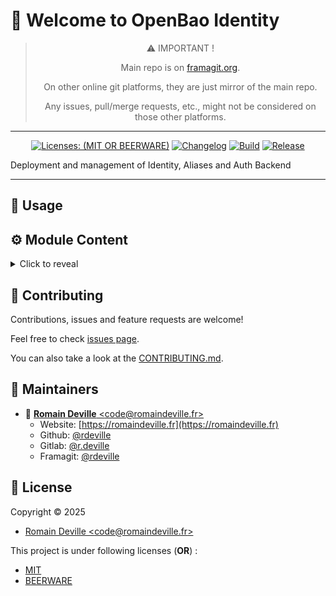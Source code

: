 <!-- BEGIN DOTGIT-SYNC BLOCK MANAGED -->
<!-- markdownlint-disable -->
# 👋 Welcome to OpenBao Identity

<center>

> ⚠️ IMPORTANT !
>
> Main repo is on [framagit.org](https://framagit.org/rdeville-public/opentofu/openbao-identity).
>
> On other online git platforms, they are just mirror of the main repo.
>
> Any issues, pull/merge requests, etc., might not be considered on those other
> platforms.

</center>

---

<center>

[![Licenses: (MIT OR BEERWARE)][license_badge]][license_url]
[![Changelog][changelog_badge]][changelog_badge_url]
[![Build][build_badge]][build_badge_url]
[![Release][release_badge]][release_badge_url]

</center>

[build_badge]: https://framagit.org/rdeville-public/opentofu/openbao-identity/badges/main/pipeline.svg
[build_badge_url]: https://framagit.org/rdeville-public/opentofu/openbao-identity/-/commits/main
[release_badge]: https://framagit.org/rdeville-public/opentofu/openbao-identity/-/badges/release.svg
[release_badge_url]: https://framagit.org/rdeville-public/opentofu/openbao-identity/-/releases/
[license_badge]: https://img.shields.io/badge/Licenses-MIT%20OR%20BEERWARE-blue
[license_url]: https://framagit.org/rdeville-public/opentofu/openbao-identity/blob/main/LICENSE
[changelog_badge]: https://img.shields.io/badge/Changelog-Python%20Semantic%20Release-yellow
[changelog_badge_url]: https://github.com/python-semantic-release/python-semantic-release

Deployment and management of Identity, Aliases and Auth Backend

---
<!-- BEGIN DOTGIT-SYNC BLOCK EXCLUDED CUSTOM_README -->
## 🚀 Usage

<!-- BEGIN TF-DOCS -->
## ⚙️ Module Content

<details><summary>Click to reveal</summary>

### Table of Content




</details>

<!-- END TF-DOCS -->
<!-- END DOTGIT-SYNC BLOCK EXCLUDED CUSTOM_README -->
## 🤝 Contributing

Contributions, issues and feature requests are welcome!

Feel free to check [issues page][issues_pages].

You can also take a look at the [CONTRIBUTING.md][contributing].

[issues_pages]: https://framagit.org/rdeville-public/opentofu/openbao-identity/-/issues
[contributing]: https://framagit.org/rdeville-public/opentofu/openbao-identity/blob/main/CONTRIBUTING.md

## 👤 Maintainers

* 📧 [**Romain Deville** \<code@romaindeville.fr\>](mailto:code@romaindeville.fr)
  * Website: [https://romaindeville.fr](https://romaindeville.fr)
  * Github: [@rdeville](https://github.com/rdeville)
  * Gitlab: [@r.deville](https://gitlab.com/r.deville)
  * Framagit: [@rdeville](https://framagit.org/rdeville)

## 📝 License

Copyright © 2025
 * [Romain Deville \<code@romaindeville.fr\>](code@romaindeville.fr)

This project is under following licenses (**OR**) :

* [MIT][main_license]
* [BEERWARE][beerware_license]

[main_license]: https://framagit.org/rdeville-public/opentofu/openbao-identity/blob/main/LICENSE
[beerware_license]: https://framagit.org/rdeville-public/opentofu/openbao-identity/blob/main/LICENSE.BEERWARE
<!-- END DOTGIT-SYNC BLOCK MANAGED -->
